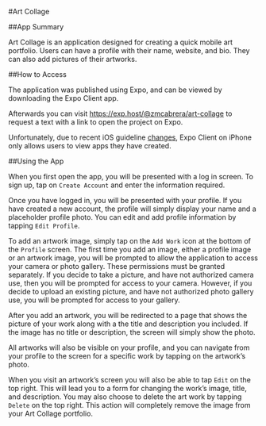 #Art Collage

##App Summary

Art Collage is an application designed for creating a quick mobile art portfolio. Users can have a profile with their name, website, and bio. They can also add pictures of their artworks.

##How to Access

The application was published using Expo, and can be viewed by downloading the Expo Client app. 

Afterwards you can visit <https://exp.host/@zmcabrera/art-collage> to request a text with a link to open the project on Expo.

Unfortunately, due to recent iOS guideline [changes](https://blog.expo.io/upcoming-limitations-to-ios-expo-client-8076d01aee1a), Expo Client on iPhone only allows users to view apps they have created. 

##Using the App

When you first open the app, you will be presented with a log in screen.  To sign up, tap on `Create Account` and enter the information required. 

Once you have logged in, you will be presented with your profile. If you have created a new account, the profile will simply display your name and a placeholder profile photo. You can edit and add profile information by tapping `Edit Profile`.

To add an artwork image, simply tap on the `Add Work` icon at the bottom of the `Profile` screen. The first time you add an image, either a profile image or an artwork image, you will be prompted to allow the application to access your camera or photo gallery. These permissions must be granted separately. If you decide to take a picture, and have not authorized camera use, then you will be prompted for access to your camera. However, if you decide to upload an existing picture, and have not authorized photo gallery use, you will be prompted for access to your gallery.

After you add an artwork, you will be redirected to a page that shows the picture of your work along with a the title and description you included. If the image has no title or description, the screen will simply show the photo.

All artworks will also be visible on your profile, and you can navigate from your profile to the screen for a specific work by tapping on the artwork’s photo.

When you visit an artwork’s screen you will also be able to tap `Edit` on the top right. This will lead you to a form for changing the work’s image, title, and description. You may also choose to delete the art work by tapping `Delete` on the top right. This action will completely remove the image from your Art Collage portfolio.